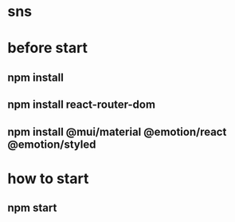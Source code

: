 # sns

# before start

## npm install
## npm install react-router-dom
## npm install @mui/material @emotion/react @emotion/styled

# how to start

## npm start
